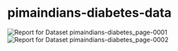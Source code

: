 # pimaindians-diabetes-data
![Report for Dataset pimaindians-diabetes_page-0001](https://github.com/Fatma-Laidani/pimaindians-diabetes-data/assets/51080678/99b923f9-1bac-4637-99e7-e4fb26973b4d)
![Report for Dataset pimaindians-diabetes_page-0002](https://github.com/Fatma-Laidani/pimaindians-diabetes-data/assets/51080678/85a095b6-9e86-4cec-8382-3fe2dc8d0d64)
